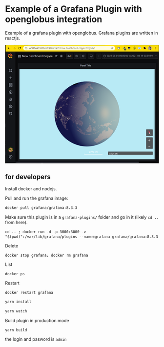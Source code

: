 # Example of a Grafana Plugin with openglobus integration

Example of a grafana plugin with openglobus. Grafana plugins are written in reactjs.

![grafana with openglobus](./grafan_openglobus.png)

## for developers

Install docker and nodejs.

Pull and run the grafana image:

```bash
docker pull grafana/grafana:8.3.3
```

Make sure this plugin is in a `grafana-plugins/` folder and go in it (likely `cd ..` from here).
```
cd .. ; docker run -d -p 3000:3000 -v "$(pwd)":/var/lib/grafana/plugins --name=grafana grafana/grafana:8.3.3
```

Delete
```
docker stop grafana; docker rm grafana
```

List
```
docker ps
```

Restart
```
docker restart grafana
```

```bash
yarn install
```

```bash
yarn watch
```

Build plugin in production mode

```bash
yarn build
```

the login and pasword is `admin`